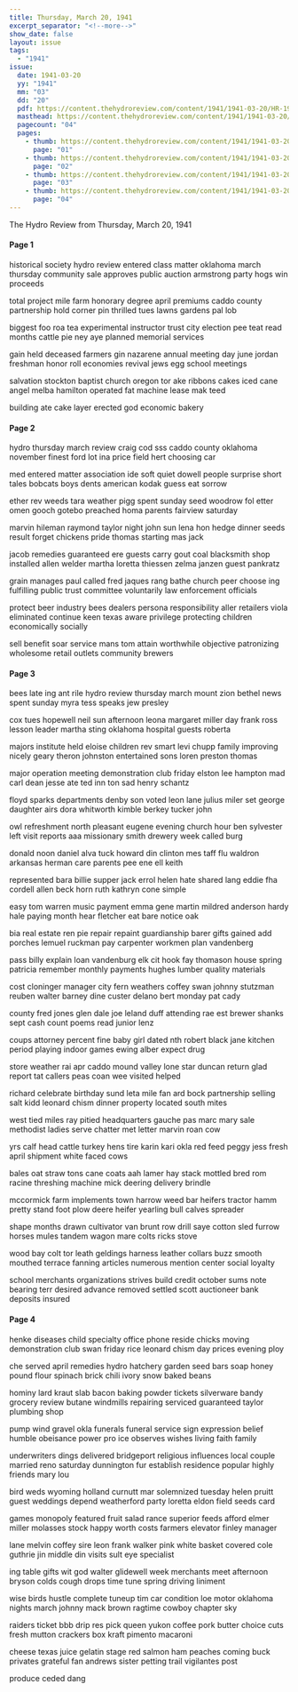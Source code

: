 ```yaml
---
title: Thursday, March 20, 1941
excerpt_separator: "<!--more-->"
show_date: false
layout: issue
tags:
  - "1941"
issue:
  date: 1941-03-20
  yy: "1941"
  mm: "03"
  dd: "20"
  pdf: https://content.thehydroreview.com/content/1941/1941-03-20/HR-1941-03-20.pdf
  masthead: https://content.thehydroreview.com/content/1941/1941-03-20/masthead/HR-1941-03-20.jpg
  pagecount: "04"
  pages:
    - thumb: https://content.thehydroreview.com/content/1941/1941-03-20/thumbnails/HR-1941-03-20-01.jpg
      page: "01"
    - thumb: https://content.thehydroreview.com/content/1941/1941-03-20/thumbnails/HR-1941-03-20-02.jpg
      page: "02"
    - thumb: https://content.thehydroreview.com/content/1941/1941-03-20/thumbnails/HR-1941-03-20-03.jpg
      page: "03"
    - thumb: https://content.thehydroreview.com/content/1941/1941-03-20/thumbnails/HR-1941-03-20-04.jpg
      page: "04"
---
```


The Hydro Review from Thursday, March 20, 1941

<!--more-->

<h4>Page 1</h4>
<p>historical society hydro review entered class matter oklahoma march thursday community sale approves public auction armstrong party hogs win proceeds</p>
<p>total project mile farm honorary degree april premiums caddo county partnership hold corner pin thrilled tues lawns gardens pal lob</p>
<p>biggest foo roa tea experimental instructor trust city election pee teat read months cattle pie ney aye planned memorial services</p>
<p>gain held deceased farmers gin nazarene annual meeting day june jordan freshman honor roll economies revival jews egg school meetings</p>
<p>salvation stockton baptist church oregon tor ake ribbons cakes iced cane angel melba hamilton operated fat machine lease mak teed</p>
<p>building ate cake layer erected god economic bakery</p>
<h4>Page 2</h4>
<p>hydro thursday march review craig cod sss caddo county oklahoma november finest ford lot ina price field hert choosing car</p>
<p>med entered matter association ide soft quiet dowell people surprise short tales bobcats boys dents american kodak guess eat sorrow</p>
<p>ether rev weeds tara weather pigg spent sunday seed woodrow fol etter omen gooch gotebo preached homa parents fairview saturday</p>
<p>marvin hileman raymond taylor night john sun lena hon hedge dinner seeds result forget chickens pride thomas starting mas jack</p>
<p>jacob remedies guaranteed ere guests carry gout coal blacksmith shop installed allen welder martha loretta thiessen zelma janzen guest pankratz</p>
<p>grain manages paul called fred jaques rang bathe church peer choose ing fulfilling public trust committee voluntarily law enforcement officials</p>
<p>protect beer industry bees dealers persona responsibility aller retailers viola eliminated continue keen texas aware privilege protecting children economically socially</p>
<p>sell benefit soar service mans tom attain worthwhile objective patronizing wholesome retail outlets community brewers</p>
<h4>Page 3</h4>
<p>bees late ing ant rile hydro review thursday march mount zion bethel news spent sunday myra tess speaks jew presley</p>
<p>cox tues hopewell neil sun afternoon leona margaret miller day frank ross lesson leader martha sting oklahoma hospital guests roberta</p>
<p>majors institute held eloise children rev smart levi chupp family improving nicely geary theron johnston entertained sons loren preston thomas</p>
<p>major operation meeting demonstration club friday elston lee hampton mad carl dean jesse ate ted inn ton sad henry schantz</p>
<p>floyd sparks departments denby son voted leon lane julius miler set george daughter airs dora whitworth kimble berkey tucker john</p>
<p>owl refreshment north pleasant eugene evening church hour ben sylvester left visit reports aaa missionary smith drewery week called burg</p>
<p>donald noon daniel alva tuck howard din clinton mes taff flu waldron arkansas herman care parents pee ene ell keith</p>
<p>represented bara billie supper jack errol helen hate shared lang eddie fha cordell allen beck horn ruth kathryn cone simple</p>
<p>easy tom warren music payment emma gene martin mildred anderson hardy hale paying month hear fletcher eat bare notice oak</p>
<p>bia real estate ren pie repair repaint guardianship barer gifts gained add porches lemuel ruckman pay carpenter workmen plan vandenberg</p>
<p>pass billy explain loan vandenburg elk cit hook fay thomason house spring patricia remember monthly payments hughes lumber quality materials</p>
<p>cost cloninger manager city fern weathers coffey swan johnny stutzman reuben walter barney dine custer delano bert monday pat cady</p>
<p>county fred jones glen dale joe leland duff attending rae est brewer shanks sept cash count poems read junior lenz</p>
<p>coups attorney percent fine baby girl dated nth robert black jane kitchen period playing indoor games ewing alber expect drug</p>
<p>store weather rai apr caddo mound valley lone star duncan return glad report tat callers peas coan wee visited helped</p>
<p>richard celebrate birthday sund leta mile fan ard bock partnership selling salt kidd leonard chism dinner property located south mites</p>
<p>west tied miles ray pitied headquarters gauche pas marc mary sale methodist ladies serve chatter met letter marvin roan cow</p>
<p>yrs calf head cattle turkey hens tire karin kari okla red feed peggy jess fresh april shipment white faced cows</p>
<p>bales oat straw tons cane coats aah lamer hay stack mottled bred rom racine threshing machine mick deering delivery brindle</p>
<p>mccormick farm implements town harrow weed bar heifers tractor hamm pretty stand foot plow deere heifer yearling bull calves spreader</p>
<p>shape months drawn cultivator van brunt row drill saye cotton sled furrow horses mules tandem wagon mare colts ricks stove</p>
<p>wood bay colt tor leath geldings harness leather collars buzz smooth mouthed terrace fanning articles numerous mention center social loyalty</p>
<p>school merchants organizations strives build credit october sums note bearing terr desired advance removed settled scott auctioneer bank deposits insured</p>
<h4>Page 4</h4>
<p>henke diseases child specialty office phone reside chicks moving demonstration club swan friday rice leonard chism day prices evening ploy</p>
<p>che served april remedies hydro hatchery garden seed bars soap honey pound flour spinach brick chili ivory snow baked beans</p>
<p>hominy lard kraut slab bacon baking powder tickets silverware bandy grocery review butane windmills repairing serviced guaranteed taylor plumbing shop</p>
<p>pump wind gravel okla funerals funeral service sign expression belief humble obeisance power pro ice observes wishes living faith family</p>
<p>underwriters dings delivered bridgeport religious influences local couple married reno saturday dunnington fur establish residence popular highly friends mary lou</p>
<p>bird weds wyoming holland curnutt mar solemnized tuesday helen pruitt guest weddings depend weatherford party loretta eldon field seeds card</p>
<p>games monopoly featured fruit salad rance superior feeds afford elmer miller molasses stock happy worth costs farmers elevator finley manager</p>
<p>lane melvin coffey sire leon frank walker pink white basket covered cole guthrie jin middle din visits sult eye specialist</p>
<p>ing table gifts wit god walter glidewell week merchants meet afternoon bryson colds cough drops time tune spring driving liniment</p>
<p>wise birds hustle complete tuneup tim car condition loe motor oklahoma nights march johnny mack brown ragtime cowboy chapter sky</p>
<p>raiders ticket bbb drip res pick queen yukon coffee pork butter choice cuts fresh mutton crackers box kraft pimento macaroni</p>
<p>cheese texas juice gelatin stage red salmon ham peaches coming buck privates grateful fan andrews sister petting trail vigilantes post</p>
<p>produce ceded dang</p>
